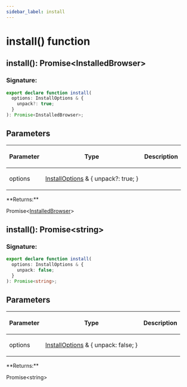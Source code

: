 ```yaml
---
sidebar_label: install
---
```


# install() function

<h2 id="overload-0">install(): Promise&lt;InstalledBrowser&gt;</h2>

### Signature:

```typescript
export declare function install(
  options: InstallOptions & {
    unpack?: true;
  }
): Promise<InstalledBrowser>;
```

## Parameters

<table><thead><tr><th>

Parameter

</th><th>

Type

</th><th>

Description

</th></tr></thead>
<tbody><tr><td>

options

</td><td>

[InstallOptions](./browsers.installoptions.md) &amp; &#123; unpack?: true; &#125;

</td><td>

</td></tr>
</tbody></table>
**Returns:**

Promise&lt;[InstalledBrowser](./browsers.installedbrowser.md)&gt;

<h2 id="overload-1">install(): Promise&lt;string&gt;</h2>

### Signature:

```typescript
export declare function install(
  options: InstallOptions & {
    unpack: false;
  }
): Promise<string>;
```

## Parameters

<table><thead><tr><th>

Parameter

</th><th>

Type

</th><th>

Description

</th></tr></thead>
<tbody><tr><td>

options

</td><td>

[InstallOptions](./browsers.installoptions.md) &amp; &#123; unpack: false; &#125;

</td><td>

</td></tr>
</tbody></table>
**Returns:**

Promise&lt;string&gt;
